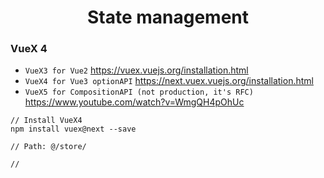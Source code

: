 <h1 align="center">State management</h1>

### VueX 4

- `VueX3 for Vue2` https://vuex.vuejs.org/installation.html
- `VueX4 for Vue3 optionAPI` https://next.vuex.vuejs.org/installation.html
- `VueX5 for CompositionAPI (not production, it's RFC)` https://www.youtube.com/watch?v=WmgQH4pOhUc

```
// Install VueX4
npm install vuex@next --save

// Path: @/store/

//

```
